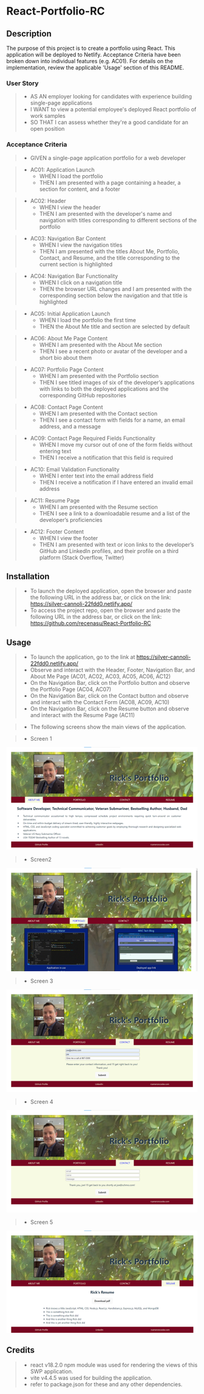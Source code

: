 # React-Portfolio-RC

## Description
The purpose of this project is to create a portfolio using React. This application will be deployed to Netlify. Acceptance Criteria have been broken down into individual features (e.g. AC01). For details on the implementation, review the applicable 'Usage' section of this README.

### User Story

>* AS AN employer looking for candidates with experience building single-page applications
>* I WANT to view a potential employee's deployed React portfolio of work samples
>* SO THAT I can assess whether they're a good candidate for an open position

### Acceptance Criteria

>* GIVEN a single-page application portfolio for a web developer

>* AC01: Application Launch
>    -	WHEN I load the portfolio
>    -	THEN I am presented with a page containing a header, a section for content, and a footer

>* AC02: Header
>    -	WHEN I view the header
>    -	THEN I am presented with the developer's name and navigation with titles corresponding to different sections of the portfolio

>* AC03: Navigation Bar Content
>    -	WHEN I view the navigation titles
>    -	THEN I am presented with the titles About Me, Portfolio, Contact, and Resume, and the title corresponding to the current section is highlighted

>* AC04: Navigation Bar Functionality
>    -	WHEN I click on a navigation title
>    -	THEN the browser URL changes and I am presented with the corresponding section below the navigation and that title is highlighted

>* AC05: Initial Application Launch
>    -	WHEN I load the portfolio the first time
>    -	THEN the About Me title and section are selected by default

>* AC06: About Me Page Content
>    -	WHEN I am presented with the About Me section
>    -	THEN I see a recent photo or avatar of the developer and a short bio about them

>* AC07: Portfolio Page Content
>    -	WHEN I am presented with the Portfolio section
>    -	THEN I see titled images of six of the developer’s applications with links to both the deployed applications and the corresponding GitHub repositories

>* AC08: Contact Page Content
>    -	WHEN I am presented with the Contact section
>    -	THEN I see a contact form with fields for a name, an email address, and a message

>* AC09: Contact Page Required Fields Functionality
>    -	WHEN I move my cursor out of one of the form fields without entering text
>    -	THEN I receive a notification that this field is required

>* AC10: Email Validation Functionality
>    -	WHEN I enter text into the email address field
>    -	THEN I receive a notification if I have entered an invalid email address

>* AC11: Resume Page
>    -	WHEN I am presented with the Resume section
>    -	THEN I see a link to a downloadable resume and a list of the developer’s proficiencies

>* AC12: Footer Content
>    -	WHEN I view the footer
>    -	THEN I am presented with text or icon links to the developer’s GitHub and LinkedIn profiles, and their profile on a third platform (Stack Overflow, Twitter)

## Installation

> * To launch the deployed application, open the browser and paste the following URL in the address bar, or click on the link: https://silver-cannoli-22fdd0.netlify.app/
> * To access the project repo, open the browser and paste the following URL in the address bar, or click on the link: https://github.com/recenasu/React-Portfolio-RC

## Usage

>    -	To launch the application, go to the link at https://silver-cannoli-22fdd0.netlify.app/
>    -	Observe and interact with the Header, Footer, Navigation Bar, and About Me Page (AC01, AC02, AC03, AC05, AC06, AC12)
>    -  On the Navigation Bar, click on the Portfolio button and observe the Portfolio Page (AC04, AC07) 
>    -  On the Navigation Bar, click on the Contact button and observe and interact with the Contact Form (AC08, AC09, AC10)
>    -  On the Navigation Bar, click on the Resume button and observe and interact with the Resume Page (AC11)


> * The following screens show the main views of the application.

> * Screen 1

![Exhibit 1](./imgs/screen1.png)

> * Screen2

![Exhibit 2](./imgs/screen2.png)

> * Screen 3

![Exhibit 3](./imgs/screen3.png)

> * Screen 4

![Exhibit 3](./imgs/screen4.png)

> * Screen 5

![Exhibit 3](./imgs/screen5.png)



## Credits

> * react v18.2.0 npm module was used for rendering the views of this SWP application.
> * vite v4.4.5 was used for building the application.
> * refer to package.json for these and any other dependencies.


